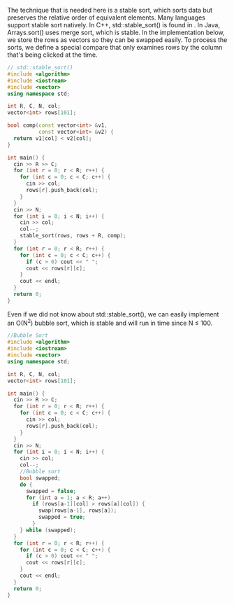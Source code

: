 The technique that is needed here is a stable sort, which sorts data but preserves the relative order of equivalent elements. 
Many languages support stable sort natively. In C++, std::stable_sort() is found in <algorithm>. In Java, Arrays.sort() uses 
merge sort, which is stable. In the implementation below, we store the rows as vectors so they can be swapped easily. 
To process the sorts, we define a special compare that only examines rows by the column that's being clicked at the time.

```cpp
// std::stable_sort()
#include <algorithm>
#include <iostream>
#include <vector>
using namespace std;

int R, C, N, col;
vector<int> rows[101];

bool comp(const vector<int> &v1,
          const vector<int> &v2) {
  return v1[col] < v2[col];
}

int main() {
  cin >> R >> C;
  for (int r = 0; r < R; r++) {
    for (int c = 0; c < C; c++) {
      cin >> col;
      rows[r].push_back(col);
    }
  }
  cin >> N;
  for (int i = 0; i < N; i++) {
    cin >> col;
    col--;
    stable_sort(rows, rows + R, comp);
  }
  for (int r = 0; r < R; r++) {
    for (int c = 0; c < C; c++) {
      if (c > 0) cout << " ";
      cout << rows[r][c];
    }
    cout << endl;
  }
  return 0;
}
```
Even if we did not know about std::stable_sort(), we can easily implement an O(N<sup>2</sup>) bubble sort, which is stable and will run in 
time since N ≤ 100.

```cpp
//Bubble Sort
#include <algorithm>
#include <iostream>
#include <vector>
using namespace std;

int R, C, N, col;
vector<int> rows[101];

int main() {
  cin >> R >> C;
  for (int r = 0; r < R; r++) {
    for (int c = 0; c < C; c++) {
      cin >> col;
      rows[r].push_back(col);
    }
  }
  cin >> N;
  for (int i = 0; i < N; i++) {
    cin >> col;
    col--;
    //Bubble sort
    bool swapped;
    do {
      swapped = false;
      for (int a = 1; a < R; a++)
        if (rows[a-1][col] > rows[a][col]) {
          swap(rows[a-1], rows[a]);
          swapped = true;
        }
    } while (swapped);
  }
  for (int r = 0; r < R; r++) {
    for (int c = 0; c < C; c++) {
      if (c > 0) cout << " ";
      cout << rows[r][c];
    }
    cout << endl;
  }
  return 0;
}
```
